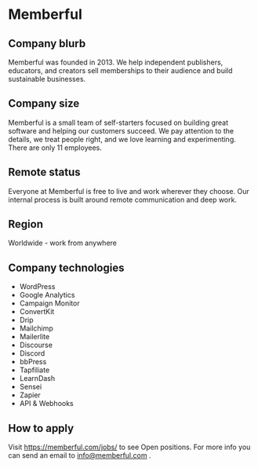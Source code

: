 # Memberful

## Company blurb

Memberful was founded in 2013. We help independent publishers, educators, and creators sell memberships to their audience and build sustainable businesses.

## Company size

Memberful is a small team of self-starters focused on building great software and helping our customers succeed. We pay attention to the details, we treat people right, and we love learning and experimenting. There are only 11 employees.

## Remote status

Everyone at Memberful is free to live and work wherever they choose. Our internal process is built around remote communication and deep work.

## Region

Worldwide - work from anywhere

## Company technologies

- WordPress
- Google Analytics
- Campaign Monitor
- ConvertKit
- Drip
- Mailchimp
- Mailerlite
- Discourse
- Discord
- bbPress
- Tapfiliate
- LearnDash
- Sensei
- Zapier
- API & Webhooks

## How to apply

Visit https://memberful.com/jobs/ to see Open positions. For more info you can send an email to info@memberful.com .
